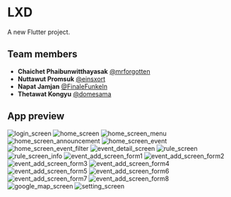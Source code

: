 # LXD

A new Flutter project.

## Team members

-   **Chaichet Phaibunwitthayasak** [@mrforgotten](http://www.github.com/mrforgotten)
-   **Nuttawut Promsuk** [@einsxort](http://www.github.com/einsxort)
-   **Napat Jamjan** [@FinaleFunkeln](http://www.github.com/FinaleFunkeln)
-   **Thetawat Kongyu** [@domesama](https://github.com/domesama)

## App preview

![login_screen](screenshots/login_screen.jpg "login_screen")
![home_screen](screenshots/home_screen.jpg "home_screen")
![home_screen_menu](screenshots/home_screen_menu.jpg "home_screen_menu")
![home_screen_announcement](screenshots/home_screen_announcement.jpg "home_screen_announcement")
![home_screen_event](screenshots/home_screen_event.jpg "home_screen_event")
![home_screen_event_filter](screenshots/home_screen_event_filter.jpg "home_screen_event_filter")
![event_detail_screen](screenshots/event_detail_screen.jpg "event_detail_screen")
![rule_screen](screenshots/rule_screen.jpg "rule_screen")
![rule_screen_info](screenshots/rule_screen_info.jpg "rule_screen_info")
![event_add_screen_form1](screenshots/event_add_screen_form1.jpg "event_add_screen_form1")
![event_add_screen_form2](screenshots/event_add_screen_form2.jpg "event_add_screen_form2")
![event_add_screen_form3](screenshots/event_add_screen_form3.jpg "event_add_screen_form3")
![event_add_screen_form4](screenshots/event_add_screen_form4.jpg "event_add_screen_form4")
![event_add_screen_form5](screenshots/event_add_screen_form5.jpg "event_add_screen_form5")
![event_add_screen_form6](screenshots/event_add_screen_form6.jpg "event_add_screen_form6")
![event_add_screen_form7](screenshots/event_add_screen_form7.jpg "event_add_screen_form7")
![event_add_screen_form8](screenshots/event_add_screen_form8.jpg "event_add_screen_form8")
![google_map_screen](screenshots/google_map.jpg "google_map_screen")
![setting_screen](screenshots/setting_screen.jpg "setting_screen")
